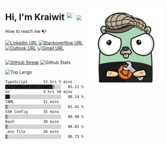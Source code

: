 [//]: # (<img align="right" width="235" src="https://github.com/arsmn/arsmn/blob/main/magician_gopher.png">)
<img align="right" width="235" src="assets/img/my_gopher.png">

# Hi, I'm Kraiwit <img src="https://media.giphy.com/media/hvRJCLFzcasrR4ia7z/giphy.gif" width="25px" height="25px"> ![](https://komarev.com/ghpvc/?username=parlarlax&label=PROFILE+VIEWS)

How to reach me :mailbox_with_no_mail:

[![Linkedin URL](https://img.shields.io/badge/LinkedIn-0077B5?style=for-the-badge&logo=linkedin&logoColor=white)](https://www.linkedin.com/in/kraiwit-tongkul-545b0b64/)
[![Stackoverflow URL](https://img.shields.io/badge/Stackoverflow-ef8236?style=for-the-badge&logo=stackoverflow&logoColor=white)](https://stackoverflow.com/users/15555894/lax-tongkul)
[![Outlook URL](https://img.shields.io/badge/Outlook-0078D4?style=for-the-badge&logo=microsoft-outlook&logoColor=white)](mailto:lax.ltk@outlook.com)
[![Gmail URL](https://img.shields.io/badge/Gmail-D14836?style=for-the-badge&logo=gmail&logoColor=white)](mailto:lax.ltk@gmail.com)




##
[![GitHub Streak](https://github-readme-streak-stats.herokuapp.com?user=parlarlax&theme=dark)](https://git.io/streak-stats)
![Github Stats](https://github-readme-stats.vercel.app/api?username=parlarlax&show_icons=true&theme=github_dark&include_all_commits=true&custom_title=GitHub%20Stats)

![Top Langs](https://github-readme-stats.vercel.app/api/top-langs/?username=parlarlax&hide=css,html&theme=github_dark&layout=compact)

<!--START_SECTION:waka-->

```text
TypeScript       52 hrs 5 mins   █████████████████████▒░░░   85.11 %
Go               4 hrs 58 mins   ██░░░░░░░░░░░░░░░░░░░░░░░   08.14 %
YAML             51 mins         ▒░░░░░░░░░░░░░░░░░░░░░░░░   01.41 %
SSH Config       35 mins         ▒░░░░░░░░░░░░░░░░░░░░░░░░   00.98 %
Bash             30 mins         ▒░░░░░░░░░░░░░░░░░░░░░░░░   00.83 %
.env file        26 mins         ▒░░░░░░░░░░░░░░░░░░░░░░░░   00.73 %
```

<!--END_SECTION:waka-->
